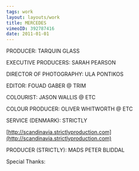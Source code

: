 ```yaml
---
tags: work
layout: layouts/work
title: MERCEDES
vimeoID: 392787416
date: 2011-01-01
---
```


PRODUCER: TARQUIN GLASS 

EXECUTIVE PRODUCERS: SARAH PEARSON 

DIRECTOR OF PHOTOGRAPHY: ULA PONTIKOS 

EDITOR: FOUAD GABER @ TRIM 

COLOURIST: JASON WALLIS @ ETC 

COLOUR PRODUCER: OLIVER WHITWORTH @ ETC 

SERVICE (DENMARK): STRICTLY

[http://scandinavia.strictlyproduction.com](http://scandinavia.strictlyproduction.com)

PRODUCER (STRICTLY): MADS PETER BLIDDAL 

Special Thanks: 
